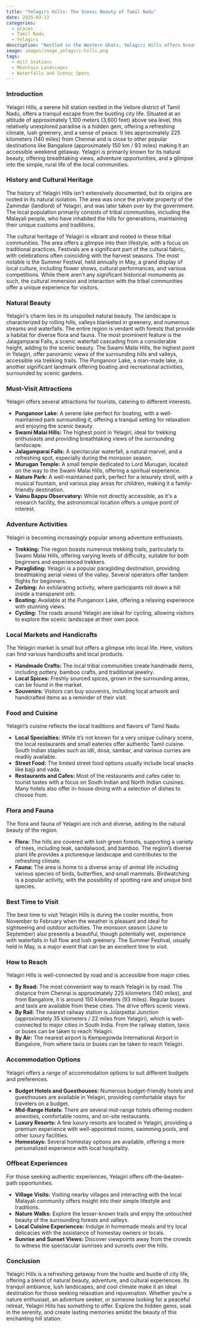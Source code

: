 ```yaml
---
title: "Yelagiri Hills: The Scenic Beauty of Tamil Nadu"
date: 2025-03-13
categories:
  - places
  - Tamil Nadu
  - Yelagiri
description: "Nestled in the Western Ghats, Yelagiri Hills offers breathtaking views, lush greenery, and refreshing air. It’s a haven for nature lovers with spots like Yelagiri Lake and viewpoints that provide panoramic vistas. Activities include trekking and paragliding, making it ideal for adventure enthusiasts."
image: images/image_yelagiri-hills.png
tags: 
  - Hill Stations
  - Mountain Landscapes
  - Waterfalls and Scenic Spots
---
```



### **Introduction**

Yelagiri Hills, a serene hill station nestled in the Vellore district of Tamil Nadu, offers a tranquil escape from the bustling city life. Situated at an altitude of approximately 1,100 meters (3,600 feet) above sea level, this relatively unexplored paradise is a hidden gem, offering a refreshing climate, lush greenery, and a sense of peace. It lies approximately 225 kilometers (140 miles) from Chennai and is close to other popular destinations like Bangalore (approximately 150 km / 93 miles) making it an accessible weekend getaway. Yelagiri is primarily known for its natural beauty, offering breathtaking views, adventure opportunities, and a glimpse into the simple, rural life of the local communities. 

### **History and Cultural Heritage**

The history of Yelagiri Hills isn't extensively documented, but its origins are rooted in its natural isolation. The area was once the private property of the Zamindar (landlord) of Yelagiri, and was later taken over by the government.  The local population primarily consists of tribal communities, including the Malayali people, who have inhabited the hills for generations, maintaining their unique customs and traditions.

The cultural heritage of Yelagiri is vibrant and rooted in these tribal communities. The area offers a glimpse into their lifestyle, with a focus on traditional practices. Festivals are a significant part of the cultural fabric, with celebrations often coinciding with the harvest seasons. The most notable is the Summer Festival, held annually in May, a grand display of local culture, including flower shows, cultural performances, and various competitions. While there aren’t any significant historical monuments as such, the cultural immersion and interaction with the tribal communities offer a unique experience for visitors.

### **Natural Beauty**

Yelagiri's charm lies in its unspoiled natural beauty. The landscape is characterized by rolling hills, valleys blanketed in greenery, and numerous streams and waterfalls.  The entire region is verdant with forests that provide a habitat for diverse flora and fauna. The most prominent feature is the Jalagamparai Falls, a scenic waterfall cascading from a considerable height, adding to the scenic beauty. The Swami Malai Hills, the highest point in Yelagiri, offer panoramic views of the surrounding hills and valleys, accessible via trekking trails. The Punganoor Lake, a man-made lake, is another significant landmark offering boating and recreational activities, surrounded by scenic gardens.

### **Must-Visit Attractions**

Yelagiri offers several attractions for tourists, catering to different interests.

*   **Punganoor Lake:** A serene lake perfect for boating, with a well-maintained park surrounding it, offering a tranquil setting for relaxation and enjoying the scenic beauty. 
*   **Swami Malai Hills:** The highest point in Yelagiri, ideal for trekking enthusiasts and providing breathtaking views of the surrounding landscape.
*   **Jalagamparai Falls:** A spectacular waterfall, a natural marvel, and a refreshing spot, especially during the monsoon season.
*   **Murugan Temple:** A small temple dedicated to Lord Murugan, located on the way to the Swami Malai Hills, offering a spiritual experience.
*   **Nature Park:** A well-maintained park, perfect for a leisurely stroll, with a musical fountain, and various play areas for children, making it a family-friendly destination.
*   **Vainu Bappu Observatory:** While not directly accessible, as it's a research facility, the astronomical location offers a unique point of interest.

### **Adventure Activities**

Yelagiri is becoming increasingly popular among adventure enthusiasts. 

*   **Trekking:** The region boasts numerous trekking trails, particularly to Swami Malai Hills, offering varying levels of difficulty, suitable for both beginners and experienced trekkers.
*   **Paragliding:** Yelagiri is a popular paragliding destination, providing breathtaking aerial views of the valley. Several operators offer tandem flights for beginners.
*   **Zorbing:** An exhilarating activity, where participants roll down a hill inside a transparent orb.
*   **Boating:** Available at the Punganoor Lake, offering a relaxing experience with stunning views.
*   **Cycling:** The roads around Yelagiri are ideal for cycling, allowing visitors to explore the scenic landscape at their own pace.

### **Local Markets and Handicrafts**

The Yelagiri market is small but offers a glimpse into local life. Here, visitors can find various handicrafts and local products.

*   **Handmade Crafts:** The local tribal communities create handmade items, including pottery, bamboo crafts, and traditional jewelry.
*   **Local Spices:** Freshly sourced spices, grown in the surrounding areas, can be found in the market.
*   **Souvenirs:** Visitors can buy souvenirs, including local artwork and handcrafted items as a reminder of their visit.

### **Food and Cuisine**

Yelagiri’s cuisine reflects the local traditions and flavors of Tamil Nadu.

*   **Local Specialties:** While it’s not known for a very unique culinary scene, the local restaurants and small eateries offer authentic Tamil cuisine. South Indian staples such as idli, dosa, sambar, and various curries are readily available.
*   **Street Food:** The limited street food options usually include local snacks like bajji and vada.
*   **Restaurants and Cafes:** Most of the restaurants and cafes cater to tourist tastes with a focus on South Indian and North Indian cuisines. Many hotels also offer in-house dining with a selection of dishes to choose from.

### **Flora and Fauna**

The flora and fauna of Yelagiri are rich and diverse, adding to the natural beauty of the region.

*   **Flora:** The hills are covered with lush green forests, supporting a variety of trees, including teak, sandalwood, and bamboo. The region’s diverse plant life provides a picturesque landscape and contributes to the refreshing climate.
*   **Fauna:** The area is home to a diverse array of animal life including various species of birds, butterflies, and small mammals. Birdwatching is a popular activity, with the possibility of spotting rare and unique bird species.

### **Best Time to Visit**

The best time to visit Yelagiri Hills is during the cooler months, from November to February when the weather is pleasant and ideal for sightseeing and outdoor activities. The monsoon season (June to September) also presents a beautiful, though potentially wet, experience with waterfalls in full flow and lush greenery. The Summer Festival, usually held in May, is a major event that can be an excellent time to visit.

### **How to Reach**

Yelagiri Hills is well-connected by road and is accessible from major cities.

*   **By Road:** The most convenient way to reach Yelagiri is by road. The distance from Chennai is approximately 225 kilometers (140 miles), and from Bangalore, it is around 150 kilometers (93 miles). Regular buses and taxis are available from these cities. The drive offers scenic views.
*   **By Rail:** The nearest railway station is Jolarpettai Junction (approximately 35 kilometers / 22 miles from Yelagiri), which is well-connected to major cities in South India. From the railway station, taxis or buses can be taken to reach Yelagiri.
*   **By Air:** The nearest airport is Kempegowda International Airport in Bangalore, from where taxis or buses can be taken to reach Yelagiri.

### **Accommodation Options**

Yelagiri offers a range of accommodation options to suit different budgets and preferences.

*   **Budget Hotels and Guesthouses:** Numerous budget-friendly hotels and guesthouses are available in Yelagiri, providing comfortable stays for travelers on a budget.
*   **Mid-Range Hotels:** There are several mid-range hotels offering modern amenities, comfortable rooms, and on-site restaurants.
*   **Luxury Resorts:** A few luxury resorts are located in Yelagiri, providing a premium experience with well-appointed rooms, swimming pools, and other luxury facilities. 
*   **Homestays:** Several homestay options are available, offering a more personalized experience with local hospitality.

### **Offbeat Experiences**

For those seeking authentic experiences, Yelagiri offers off-the-beaten-path opportunities.

*   **Village Visits:** Visiting nearby villages and interacting with the local Malayali community offers insight into their simple lifestyle and traditions.
*   **Nature Walks:** Explore the lesser-known trails and enjoy the untouched beauty of the surrounding forests and valleys.
*   **Local Cuisine Experiences:** Indulge in homemade meals and try local delicacies with the assistance of homestay owners or locals.
*   **Sunrise and Sunset Views:** Discover viewpoints away from the crowds to witness the spectacular sunrises and sunsets over the hills.

### **Conclusion**

Yelagiri Hills is a refreshing getaway from the hustle and bustle of city life, offering a blend of natural beauty, adventure, and cultural experiences. Its tranquil ambiance, lush landscapes, and cool climate make it an ideal destination for those seeking relaxation and rejuvenation. Whether you’re a nature enthusiast, an adventure seeker, or someone looking for a peaceful retreat, Yelagiri Hills has something to offer. Explore the hidden gems, soak in the serenity, and create lasting memories amidst the beauty of this enchanting hill station.


